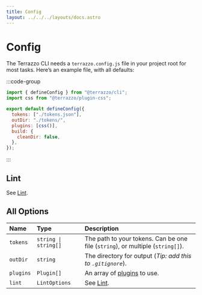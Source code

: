 ```yaml
---
title: Config
layout: ../../../layouts/docs.astro
---
```


# Config

The Terrazzo CLI needs a `terrazzo.config.js` file in your project root for most tasks. Here’s an example file, with all defaults:

:::code-group

```js [terrazzo.config.js]
import { defineConfig } from "@terrazzo/cli";
import css from "@terrazzo/plugin-css";

export default defineConfig({
  tokens: ["./tokens.json"],
  outDir: "./tokens/",
  plugins: [css()],
  build: {
    cleanDir: false,
  },
});
```

:::

## Lint

See [Lint](/docs/cli/lint).

## All Options

| Name      | Type                 | Description                                                                    |
| :-------- | :------------------- | :----------------------------------------------------------------------------- |
| `tokens`  | `string \| string[]` | The path to your tokens. Can be one file (`string`), or multiple (`string[]`). |
| `outDir`  | `string`             | The directory for output (_Tip: add this to `.gitignore`_).                    |
| `plugins` | `Plugin[]`           | An array of [plugins](/docs/integrations) to use.                              |
| `lint`    | `LintOptions`        | See [Lint](/docs/cli/lint).                                                    |
